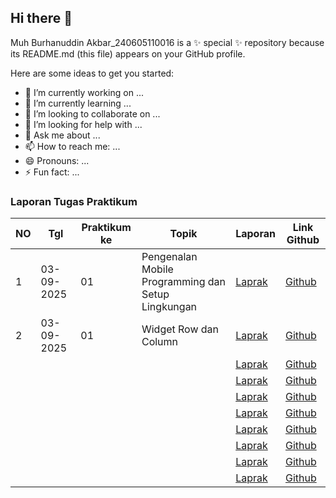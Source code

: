 ## Hi there 👋

Muh Burhanuddin Akbar_240605110016 is a ✨ special ✨ repository because its README.md (this file) appears on your GitHub profile.

Here are some ideas to get you started:

- 🔭 I’m currently working on ...
- 🌱 I’m currently learning ...
- 👯 I’m looking to collaborate on ...
- 🤔 I’m looking for help with ...
- 💬 Ask me about ...
- 📫 How to reach me: ...
- 😄 Pronouns: ...
- ⚡ Fun fact: ...
### Laporan Tugas Praktikum

| NO | Tgl       | Praktikum ke | Topik                                           | Laporan |      Link Github    |
|----|-----------|--------------|-------------------------------------------------|---------|---------------------|
| 1  | 03-09-2025 | 01           | Pengenalan Mobile Programming dan Setup Lingkungan |  [Laprak](https://drive.google.com/file/d/1L-I_dVI0bwgi1NTX6eAIT7tsWFNrcqyV/view?usp=sharing)   |   [Github]()    |  
| 2  | 03-09-2025 | 01           | Widget Row dan Column |  [Laprak](https://drive.google.com/file/d/1Q7uAJEcqPGon5bqD3EWw03zhbPrOp_LS/view?usp=sharing)   |   [Github]()    |  
|   |  |            |  |  [Laprak]()   |   [Github](https://github.com/muhburhanuddinakbar/ALLLaprak.git)    |  
|   |  |            |  |  [Laprak]()   |   [Github](https://github.com/muhburhanuddinakbar/ALLLaprak.git)    |  
|   |  |            |  |  [Laprak]()   |   [Github](https://github.com/muhburhanuddinakbar/ALLLaprak.git)    |  
|   |  |            |  |  [Laprak]()   |   [Github](https://github.com/muhburhanuddinakbar/ALLLaprak.git)    |  
|   |  |            |  |  [Laprak]()   |   [Github](https://github.com/muhburhanuddinakbar/ALLLaprak.git)    |  
|   |  |            |  |  [Laprak]()   |   [Github](https://github.com/muhburhanuddinakbar/ALLLaprak.git)    |  
|   |  |            |  |  [Laprak]()   |   [Github](https://github.com/muhburhanuddinakbar/ALLLaprak.git)    |  
|   |  |            |  |  [Laprak]()   |   [Github](https://github.com/muhburhanuddinakbar/ALLLaprak.git)    |  

